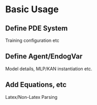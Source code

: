 # Basic Usage

## Define PDE System
Training configuration etc

## Define Agent/EndogVar
Model details, MLP/KAN instantiation etc.

## Add Equations, etc
Latex/Non-Latex Parsing